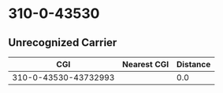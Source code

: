 # 310-0-43530
## Unrecognized Carrier


| CGI | Nearest CGI | Distance |
|-----|-------------|----------|
| 310-0-43530-43732993 |  | 0.0 |
